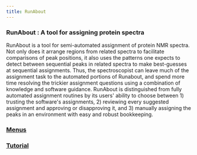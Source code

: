 ```yaml
---
title: RunAbout 
---
```


### RunAbout : A tool for assigning protein spectra

RunAbout is a tool for semi-automated assignment of protein NMR spectra.
Not only does it arrange regions from related spectra to facilitate
comparisons of peak positions, it also uses the patterns one expects to
detect between sequential peaks in related spectra to make best-guesses
at sequential assignments. Thus, the spectroscopist can leave much of
the assignment task to the automated portions of Runabout, and spend
more time resolving the trickier assignment questions using a
combination of knowledge and software guidance. RunAbout is
distinguished from fully automated assignment routines by its users'
ability to choose between 1) trusting the software's assignments, 2)
reviewing every suggested assignment and approving or disapproving it,
and 3) manually assigning the peaks in an environment with easy and
robust bookkeeping.

### [Menus](menus)
### [Tutorial](tutorial)
